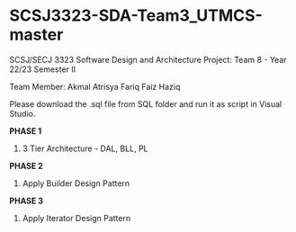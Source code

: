 # SCSJ3323-SDA-Team3_UTMCS-master

SCSJ/SECJ 3323 Software Design and Architecture Project: 
Team 8 - Year 22/23  Semester II

Team Member:
Akmal
Atrisya
Fariq
Faiz
Haziq

Please download the .sql file from SQL folder and run it as script in Visual Studio.

**PHASE 1**
1. 3 Tier Architecture - DAL, BLL, PL

**PHASE 2**
1. Apply Builder Design Pattern

**PHASE 3**
1. Apply Iterator Design Pattern
